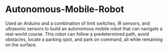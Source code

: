# Autonomous-Mobile-Robot

Used an Arduino and a combination of limit switches, IR sensors, and ultrasonic sensors to build an autonomous mobile robot that can navigate a real-world course. This robot can follow a predetermined path, avoid obstacles, locate a parking spot, and park on command, all while remaining on the surface.
